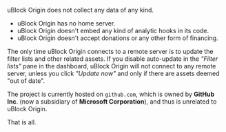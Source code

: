 uBlock Origin does not collect any data of any kind.

- uBlock Origin has no home server.
- uBlock Origin doesn't embed any kind of analytic hooks in its code.
- uBlock Origin doesn't accept donations or any other form of financing.

The only time uBlock Origin connects to a remote server is to update the filter lists and other related assets. If you disable auto-update in the _"Filter lists"_ pane in the dashboard, uBlock Origin will not connect to any remote server, unless you click _"Update now"_ and only if there are assets deemed "out of date".

The project is currently hosted on `github.com`, which is owned by **GitHub Inc**. (now a subsidiary of **Microsoft Corporation**), and thus is unrelated to uBlock Origin.

That is all.